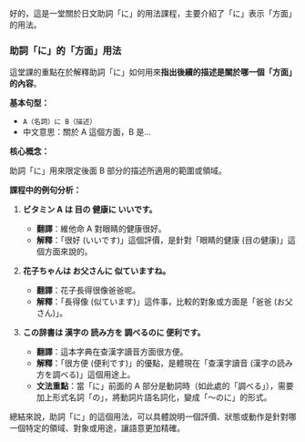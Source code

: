 
好的，這是一堂關於日文助詞「に」的用法課程，主要介紹了「に」表示「方面」的用法。

### **助詞「に」的「方面」用法**

這堂課的重點在於解釋助詞「に」如何用來**指出後續的描述是關於哪一個「方面」的內容**。

**基本句型：**

*   `A（名詞）に B（描述）`
*   中文意思：關於 A 這個方面，B 是...

**核心概念：**

助詞「に」用來限定後面 B 部分的描述所適用的範圍或領域。

**課程中的例句分析：**

1.  **ビタミン A は 目の 健康に いいです。**
    *   **翻譯**：維他命 A 對眼睛的健康很好。
    *   **解釋**：「很好 (いいです)」這個評價，是針對「眼睛的健康 (目の健康)」這個方面來說的。

2.  **花子ちゃんは お父さんに 似ていますね。**
    *   **翻譯**：花子長得很像爸爸呢。
    *   **解釋**：「長得像 (似ています)」這件事，比較的對象或方面是「爸爸 (お父さん)」。

3.  **この辞書は 漢字の 読み方を 調べるのに 便利です。**
    *   **翻譯**：這本字典在查漢字讀音方面很方便。
    *   **解釋**：「很方便 (便利です)」的優點，是體現在「查漢字讀音 (漢字の読み方を調べる)」這個用途上。
    *   **文法重點**：當「に」前面的 A 部分是動詞時（如此處的「調べる」），需要加上形式名詞「の」，將動詞片語名詞化，變成「～のに」的形式。

總結來說，助詞「に」的這個用法，可以具體說明一個評價、狀態或動作是針對哪一個特定的領域、對象或用途，讓語意更加精確。
